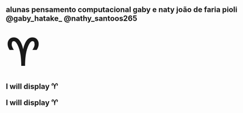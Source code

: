  <b>alunas pensamento computacional 
 gaby e naty
 joão de faria pioli 
 @gaby_hatake_
 @nathy_santoos265<b>
<!DOCTYPE html>
<html>
<style>
body {
  font-size: 20px;
}
</style>
<body>

<span style='font-size:100px;'>&#9800;</span>
<p>I will display &#9800;</p>
<p>I will display &#x2648;</p>



